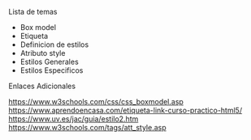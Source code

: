 Lista de temas

- Box model
- Etiqueta <link>
- Definicion de estilos
- Atributo style
- Estilos Generales
- Estilos Especificos

Enlaces Adicionales

https://www.w3schools.com/css/css_boxmodel.asp
https://www.aprendoencasa.com/etiqueta-link-curso-practico-html5/
https://www.uv.es/jac/guia/estilo2.htm
https://www.w3schools.com/tags/att_style.asp
